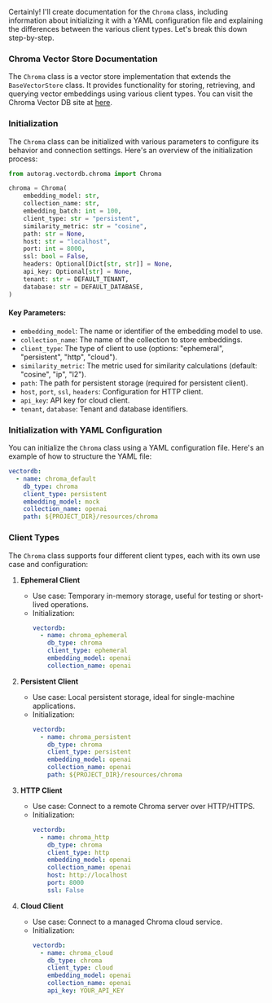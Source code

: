 Certainly! I'll create documentation for the `Chroma` class, including information about initializing it with a YAML configuration file and explaining the differences between the various client types. Let's break this down step-by-step.

### Chroma Vector Store Documentation

The `Chroma` class is a vector store implementation that extends the `BaseVectorStore` class. It provides functionality for storing, retrieving, and querying vector embeddings using various client types.
You can visit the Chroma Vector DB site at [here](https://www.trychroma.com/).

### Initialization

The `Chroma` class can be initialized with various parameters to configure its behavior and connection settings. Here's an overview of the initialization process:

```python
from autorag.vectordb.chroma import Chroma

chroma = Chroma(
    embedding_model: str,
    collection_name: str,
    embedding_batch: int = 100,
    client_type: str = "persistent",
    similarity_metric: str = "cosine",
    path: str = None,
    host: str = "localhost",
    port: int = 8000,
    ssl: bool = False,
    headers: Optional[Dict[str, str]] = None,
    api_key: Optional[str] = None,
    tenant: str = DEFAULT_TENANT,
    database: str = DEFAULT_DATABASE,
)
```

#### Key Parameters:
- `embedding_model`: The name or identifier of the embedding model to use.
- `collection_name`: The name of the collection to store embeddings.
- `client_type`: The type of client to use (options: "ephemeral", "persistent", "http", "cloud").
- `similarity_metric`: The metric used for similarity calculations (default: "cosine", "ip", "l2").
- `path`: The path for persistent storage (required for persistent client).
- `host`, `port`, `ssl`, `headers`: Configuration for HTTP client.
- `api_key`: API key for cloud client.
- `tenant`, `database`: Tenant and database identifiers.

### Initialization with YAML Configuration

You can initialize the `Chroma` class using a YAML configuration file. Here's an example of how to structure the YAML file:

```yaml
vectordb:
  - name: chroma_default
    db_type: chroma
    client_type: persistent
    embedding_model: mock
    collection_name: openai
    path: ${PROJECT_DIR}/resources/chroma
```

### Client Types

The `Chroma` class supports four different client types, each with its own use case and configuration:

1. **Ephemeral Client**
   - Use case: Temporary in-memory storage, useful for testing or short-lived operations.
   - Initialization:
     ```yaml
     vectordb:
       - name: chroma_ephemeral
         db_type: chroma
         client_type: ephemeral
         embedding_model: openai
         collection_name: openai
     ```

2. **Persistent Client**
   - Use case: Local persistent storage, ideal for single-machine applications.
   - Initialization:
     ```yaml
     vectordb:
       - name: chroma_persistent
         db_type: chroma
         client_type: persistent
         embedding_model: openai
         collection_name: openai
         path: ${PROJECT_DIR}/resources/chroma
     ```

3. **HTTP Client**
   - Use case: Connect to a remote Chroma server over HTTP/HTTPS.
   - Initialization:
     ```yaml
     vectordb:
       - name: chroma_http
         db_type: chroma
         client_type: http
         embedding_model: openai
         collection_name: openai
         host: http://localhost
         port: 8000
         ssl: False
     ```

4. **Cloud Client**
   - Use case: Connect to a managed Chroma cloud service.
   - Initialization:
     ```yaml
     vectordb:
       - name: chroma_cloud
         db_type: chroma
         client_type: cloud
         embedding_model: openai
         collection_name: openai
         api_key: YOUR_API_KEY
     ```
